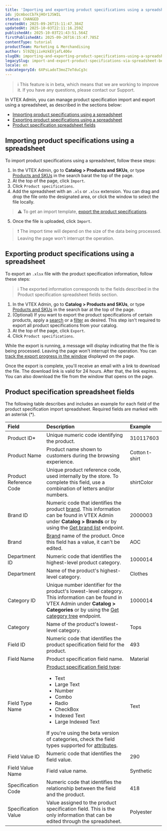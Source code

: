 ```yaml
---
title: 'Importing and exporting product specifications using a spreadsheet (Beta)'
id: jQcmbocCb7kjHOr1JSWIL
status: CHANGED
createdAt: 2025-09-26T15:11:47.384Z
updatedAt: 2025-10-03T22:11:16.259Z
publishedAt: 2025-10-03T21:43:51.564Z
firstPublishedAt: 2025-09-26T16:15:47.785Z
contentType: tutorial
productTeam: Marketing & Merchandising
author: 5l9ZQjiivHzkEVjafL4O6v
slugEN: importing-and-exporting-product-specifications-using-a-spreadsheet-beta
legacySlug: import-and-export-product-specifications-via-spreadsheet-beta
locale: en
subcategoryId: 6XPsLadoT3moZ7eTduCg3c
---
```


> ℹ️ This feature is in beta, which means that we are working to improve it. If you have any questions, please contact our Support.

In VTEX Admin, you can manage product specification import and export using a spreadsheet, as described in the sections below:

- [Importing product specifications using a spreadsheet](#importing-product-specifications-using-a-spreadsheet)
- [Exporting product specifications using a spreadsheet](#exporting-product-specifications-using-a-spreadsheet)
- [Product specification spreadsheet fields](#product-specification-spreadsheet-fields)

## Importing product specifications using a spreadsheet

To import product specifications using a spreadsheet, follow these steps:

1. In the VTEX Admin, go to **Catalog > Products and SKUs**, or type [Products and SKUs](/en/tutorial/produtos-e-skus--2ig7TmROlirWirZjFWZ3By) in the search barat the top of the page.
2. At the top of the page, click `Import`.
3. Click `Product specifications`.
4. Add the spreadsheet with an `.xls` or `.xlsx` extension. You can drag and drop the file onto the designated area, or click the window to select the file locally.

  > ⚠️ To get an import template, [export the product specifications](#exporting-product-specifications-using-a-spreadsheet).

5. Once the file is uploaded, click `Import`.

  > ❗ The import time will depend on the size of the data being processed. Leaving the page won't interrupt the operation.

## Exporting product specifications using a spreadsheet

To export an `.xlsx` file with the product specification information, follow these steps:

> ℹ️ The exported information corresponds to the fields described in the Product specification spreadsheet fields section.

1. In the VTEX Admin, go to **Catalog > Products and SKUs**, or type [Products and SKUs](/en/tutorial/produtos-e-skus--2ig7TmROlirWirZjFWZ3By) in the search bar at the top of the page.
2. (Optional) If you want to export the product specifications of certain products, apply a [search](/en/tutorial/products-and-skus--2ig7TmROlirWirZjFWZ3By#searching-for-a-product) or a [filter](/en/tutorial/products-and-skus--2ig7TmROlirWirZjFWZ3By#filtering-products) as desired. This step isn't required to export all product specifications from your catalog.
3. At the top of the page, click `Export`.
4. Click `Product specifications`.

While the export is running, a message will display indicating that the file is being processed. Leaving the page won't interrupt the operation. You can [track the export progress in the window](/en/tutorial/importacao-e-exportacao-de-produtos-e-skus-via-planilha-beta--5udKxWP1ZeBD7QB7Fy2BNl#acompanhar-janela-do-processo-de-exportacao) displayed on the page.

Once the export is complete, you'll receive an email with a link to download the file. The download link is valid for 24 hours. After that, the link expires. You can also download the file from the window that opens on the page.

## Product specification spreadsheet fields

The following table describes and includes an example for each field of the product specification import spreadsheet. Required fields are marked with an asterisk (*).

| Field | Description | Example |
| :--- | :--- | :--- |
| Product ID* | Unique numeric code identifying the product. | 310117603 |
| Product Name | Product name shown to customers during the browsing experience. | Cotton t-shirt |
| Product Reference Code | Unique product reference code, used internally by the store. To complete this field, use a combination of letters and/or numbers. | shirtColor |
| Brand ID | Numeric code that identifies the product [brand](/en/tutorial/o-que-e-uma-marca--QU07yhHoaWcEYseEucOQW). This information can be found in VTEX Admin under **Catalog > Brands** or by using the [Get brand list](https://developers.vtex.com/docs/api-reference/catalog-api#get-/api/catalog_system/pvt/brand/list) endpoint. | 2000003 |
| Brand | [Brand](/en/tutorial/o-que-e-uma-marca--QU07yhHoaWcEYseEucOQW) name of the product. Once this field has a value, it can't be edited. | AOC |
| Department ID | Numeric code that identifies the highest-level product category. | 1000014 |
| Department | Name of the product's highest-level category. | Clothes |
| Category ID | Unique number identifier for the product's lowest-level category. This information can be found in VTEX Admin under **Catalog > Categories** or by using the [Get category tree](https://developers.vtex.com/docs/api-reference/catalog-api#get-/api/catalog_system/pub/category/tree/-categoryLevels-) endpoint. | 1000014 |
| Category | Name of the product's lowest-level category. | Tops |
| Field ID | Numeric code that identifies the product specification field for the product. | 493 |
| Field Name | Product specification field name. | Material |
| Field Type Name | [Product specification field type](/en/tutorial/adding-specifications-or-product-fields--tutorials_106#product-field-types):<ul><li>Text</li><li>Large Text</li><li>Number</li><li>Combo</li><li>Radio</li><li>CheckBox</li><li>Indexed Text</li><li>Large Indexed Text</li></ul>If you're using the beta version of categories, check the field types supported for [attributes](/en/tutorial/creating-or-editing-categories-attributes-and-variations-beta--1lzs3fHjM9N7CKFOxCCYQi#adding-attributes). | Text |
| Field Value ID | Numeric code that identifies the field value. | 290 |
| Field Value Name | Field value name. | Synthetic |
| Specification Code | Numeric code that identifies the relationship between the field and the product. | 418  |
| Specification Value | Value assigned to the product specification field. This is the only information that can be edited through the spreadsheet.  | Polyester |

